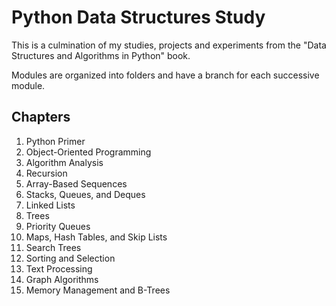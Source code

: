 # Python Data Structures Study

This is a culmination of my studies, projects and experiments from the "Data Structures and Algorithms in Python" book.

Modules are organized into folders and have a branch for each successive module.

## Chapters
1. Python Primer
2. Object-Oriented Programming
3. Algorithm Analysis
4. Recursion
5. Array-Based Sequences
6. Stacks, Queues, and Deques
7. Linked Lists
8. Trees
9. Priority Queues
10. Maps, Hash Tables, and Skip Lists
11. Search Trees
12. Sorting and Selection
13. Text Processing
14. Graph Algorithms
15. Memory Management and B-Trees
